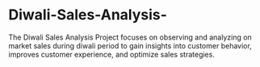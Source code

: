 # Diwali-Sales-Analysis-
The Diwali Sales Analysis Project focuses on observing and analyzing on market sales during diwali period to gain insights into customer behavior, improves customer experience, and optimize sales strategies.
